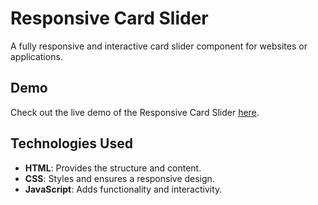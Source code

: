 ﻿# Responsive Card Slider

A fully responsive and interactive card slider component for websites or applications.

## Demo

Check out the live demo of the Responsive Card Slider [here](https://abraaoribeiro28.github.io/card-slider).  

## Technologies Used

- **HTML**: Provides the structure and content.
- **CSS**: Styles and ensures a responsive design.
- **JavaScript**: Adds functionality and interactivity.
